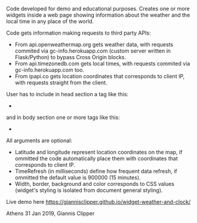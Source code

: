 Code developed for demo and educational purposes. Creates one or more widgets inside a web page showing information about the weather and the local time in any place of the world. 

Code gets information making requests to third party APIs:
- From api.openweathermap.org gets weather data, with requests commited via gc-info.herokuapp.com (custom server written in Flask/Python) to bypass Cross Origin blocks.
- From api.timezonedb.com gets local times, with requests commited via gc-info.herokuapp.com too.
- From ipapi.co gets location coordinates that corresponds to client IP, with requests straight from the client.

User has to include in head section a tag like this:
- <script src='widget-weather-and-clock.js'></script> 
and in body section one or more tags like this:
- <script>new WeatherApiWidget({latitude:37.983810, longitude:23.727539, timeRefresh:600000, width:180 border:'1px solid darkgreen', background:'cyan', color:'darkgreen'});</script>

All arguments are optional:
- Latitude and longitude represent location coordinates on the map, if ommitted the code automatically place them with coordinates that corresponds to client IP. 
- TimeRefresh (in milliseconds) define how frequent data refresh, if ommitted the default value is 900000 (15 minutes). 
- Width, border, background and color corresponds to CSS values (widget's styling is isolated from document general styling).


Live demo here https://giannisclipper.github.io/widget-weather-and-clock/

Athens 31 Jan 2019, Giannis Clipper